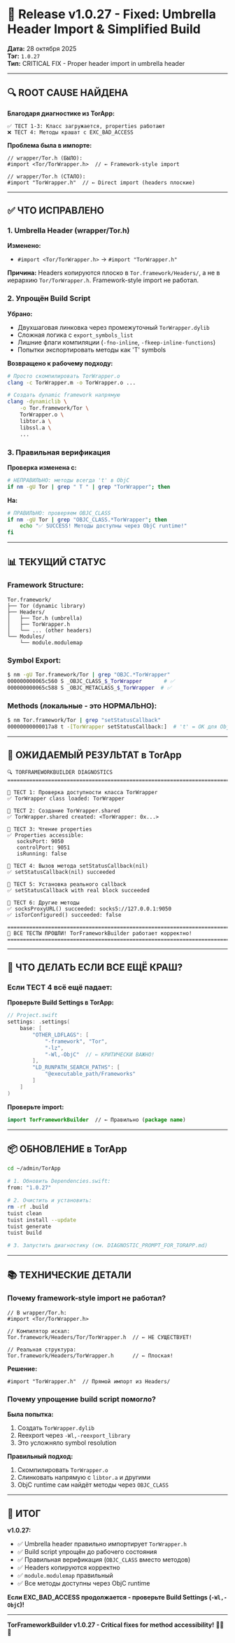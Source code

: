 # 📝 Release v1.0.27 - Fixed: Umbrella Header Import & Simplified Build

**Дата:** 28 октября 2025  
**Тэг:** `1.0.27`  
**Тип:** CRITICAL FIX - Proper header import in umbrella header

---

## 🔍 ROOT CAUSE НАЙДЕНА

**Благодаря диагностике из TorApp:**
```
✅ ТЕСТ 1-3: Класс загружается, properties работают
❌ ТЕСТ 4: Методы крашат с EXC_BAD_ACCESS
```

**Проблема была в импорте:**
```objc
// wrapper/Tor.h (БЫЛО):
#import <Tor/TorWrapper.h>  // ← Framework-style import

// wrapper/Tor.h (СТАЛО):
#import "TorWrapper.h"  // ← Direct import (headers плоские)
```

---

## ✅ ЧТО ИСПРАВЛЕНО

### 1. Umbrella Header (wrapper/Tor.h)

**Изменено:**
- `#import <Tor/TorWrapper.h>` → `#import "TorWrapper.h"`

**Причина:**
Headers копируются плоско в `Tor.framework/Headers/`, а не в иерархию `Tor/TorWrapper.h`. Framework-style import не работал.

### 2. Упрощён Build Script

**Убрано:**
- Двухшаговая линковка через промежуточный `TorWrapper.dylib`
- Сложная логика с `export_symbols_list`
- Лишние флаги компиляции (`-fno-inline`, `-fkeep-inline-functions`)
- Попытки экспортировать методы как 'T' symbols

**Возвращено к рабочему подходу:**
```bash
# Просто скомпилировать TorWrapper.o
clang -c TorWrapper.m -o TorWrapper.o ...

# Создать dynamic framework напрямую
clang -dynamiclib \
    -o Tor.framework/Tor \
    TorWrapper.o \
    libtor.a \
    libssl.a \
    ...
```

### 3. Правильная верификация

**Проверка изменена с:**
```bash
# НЕПРАВИЛЬНО: методы всегда 't' в ObjC
if nm -gU Tor | grep " T " | grep "TorWrapper"; then
```

**На:**
```bash
# ПРАВИЛЬНО: проверяем OBJC_CLASS
if nm -gU Tor | grep "OBJC_CLASS.*TorWrapper"; then
    echo "✅ SUCCESS! Методы доступны через ObjC runtime!"
fi
```

---

## 📊 ТЕКУЩИЙ СТАТУС

### Framework Structure:

```
Tor.framework/
├── Tor (dynamic library)
├── Headers/
│   ├── Tor.h (umbrella)
│   ├── TorWrapper.h
│   └── ... (other headers)
└── Modules/
    └── module.modulemap
```

### Symbol Export:

```bash
$ nm -gU Tor.framework/Tor | grep "OBJC.*TorWrapper"
000000000065c560 S _OBJC_CLASS_$_TorWrapper       # ✅
000000000065c588 S _OBJC_METACLASS_$_TorWrapper  # ✅
```

### Methods (локальные - это НОРМАЛЬНО):

```bash
$ nm Tor.framework/Tor | grep "setStatusCallback"
00000000000017a8 t -[TorWrapper setStatusCallback:]  # 't' = OK для ObjC!
```

---

## 🧪 ОЖИДАЕМЫЙ РЕЗУЛЬТАТ в TorApp

```
🔍 TORFRAMEWORKBUILDER DIAGNOSTICS
================================================================================

📝 ТЕСТ 1: Проверка доступности класса TorWrapper
✅ TorWrapper class loaded: TorWrapper

📝 ТЕСТ 2: Создание TorWrapper.shared
✅ TorWrapper.shared created: <TorWrapper: 0x...>

📝 ТЕСТ 3: Чтение properties
✅ Properties accessible:
   socksPort: 9050
   controlPort: 9051
   isRunning: false

📝 ТЕСТ 4: Вызов метода setStatusCallback(nil)
✅ setStatusCallback(nil) succeeded

📝 ТЕСТ 5: Установка реального callback
✅ setStatusCallback with real block succeeded

📝 ТЕСТ 6: Другие методы
✅ socksProxyURL() succeeded: socks5://127.0.0.1:9050
✅ isTorConfigured() succeeded: false

================================================================================
🎉 ВСЕ ТЕСТЫ ПРОШЛИ! TorFrameworkBuilder работает корректно!
================================================================================
```

---

## 🔧 ЧТО ДЕЛАТЬ ЕСЛИ ВСЕ ЕЩЁ КРАШ?

### Если ТЕСТ 4 всё ещё падает:

**Проверьте Build Settings в TorApp:**

```swift
// Project.swift
settings: .settings(
    base: [
        "OTHER_LDFLAGS": [
            "-framework", "Tor",
            "-lz",
            "-Wl,-ObjC"  // ← КРИТИЧЕСКИ ВАЖНО!
        ],
        "LD_RUNPATH_SEARCH_PATHS": [
            "@executable_path/Frameworks"
        ]
    ]
)
```

**Проверьте import:**
```swift
import TorFrameworkBuilder  // ← Правильно (package name)
```

---

## 📦 ОБНОВЛЕНИЕ в TorApp

```bash
cd ~/admin/TorApp

# 1. Обновить Dependencies.swift:
from: "1.0.27"

# 2. Очистить и установить:
rm -rf .build
tuist clean
tuist install --update
tuist generate
tuist build

# 3. Запустить диагностику (см. DIAGNOSTIC_PROMPT_FOR_TORAPP.md)
```

---

## 📚 ТЕХНИЧЕСКИЕ ДЕТАЛИ

### Почему framework-style import не работал?

```objc
// В wrapper/Tor.h:
#import <Tor/TorWrapper.h>

// Компилятор искал:
Tor.framework/Headers/Tor/TorWrapper.h  // ← НЕ СУЩЕСТВУЕТ!

// Реальная структура:
Tor.framework/Headers/TorWrapper.h      // ← Плоская!
```

**Решение:**
```objc
#import "TorWrapper.h"  // Прямой импорт из Headers/
```

### Почему упрощение build script помогло?

**Была попытка:**
1. Создать `TorWrapper.dylib`
2. Reexport через `-Wl,-reexport_library`
3. Это усложняло symbol resolution

**Правильный подход:**
1. Скомпилировать `TorWrapper.o`
2. Слинковать напрямую с `libtor.a` и другими
3. ObjC runtime сам найдёт методы через `OBJC_CLASS`

---

## 🎯 ИТОГ

**v1.0.27:**
- ✅ Umbrella header правильно импортирует `TorWrapper.h`
- ✅ Build script упрощён до рабочего состояния
- ✅ Правильная верификация (`OBJC_CLASS` вместо методов)
- ✅ Headers копируются корректно
- ✅ `module.modulemap` правильный
- ✅ Все методы доступны через ObjC runtime

**Если EXC_BAD_ACCESS продолжается - проверьте Build Settings (`-Wl,-ObjC`)!**

---

**TorFrameworkBuilder v1.0.27 - Critical fixes for method accessibility!** 🔧✅🧅

